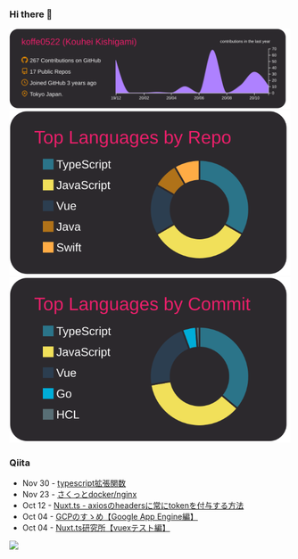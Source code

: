 ### Hi there 👋

[![](https://raw.githubusercontent.com/koffe0522/koffe0522/main/profile-summary-card-output/monokai/0-profile-details.svg)](https://github.com/vn7n24fzkq/github-profile-summary-cards)
[![](https://raw.githubusercontent.com/koffe0522/koffe0522/main/profile-summary-card-output/monokai/1-repos-per-language.svg)](https://github.com/vn7n24fzkq/github-profile-summary-cards)
[![](https://raw.githubusercontent.com/koffe0522/koffe0522/main/profile-summary-card-output/monokai/2-most-commit-language.svg)](https://github.com/vn7n24fzkq/github-profile-summary-cards)

### Qiita

<!-- qiita start -->
- Nov 30 - [typescript拡張関数](https://qiita.com/ovama-koffee/items/7ec91e566171ccf2c74b)
- Nov 23 - [さくっとdocker/nginx](https://qiita.com/ovama-koffee/items/a53b8c7e210a8e6d91d9)
- Oct 12 - [Nuxt.ts - axiosのheadersに常にtokenを付与する方法](https://qiita.com/ovama-koffee/items/750284d9dca833da047e)
- Oct 04 - [GCPのすゝめ【Google App Engine編】](https://qiita.com/ovama-koffee/items/060e64f7121aded4ed44)
- Oct 04 - [Nuxt.ts研究所【vuexテスト編】](https://qiita.com/ovama-koffee/items/99a13366c8a41311a0f1)
<!-- qiita end -->

![](https://komarev.com/ghpvc/?username=koffe0522&color=green)

<!--
**koffe0522/koffe0522** is a ✨ _special_ ✨ repository because its `README.md` (this file) appears on your GitHub profile.

Here are some ideas to get you started:

- 🔭 I’m currently working on ...
- 🌱 I’m currently learning ...
- 👯 I’m looking to collaborate on ...
- 🤔 I’m looking for help with ...
- 💬 Ask me about ...
- 📫 How to reach me: ...
- 😄 Pronouns: ...
- ⚡ Fun fact: ...
-->
